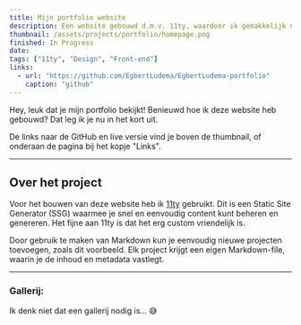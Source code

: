 ```yaml
---
title: Mijn portfolio website
description: Een website gebouwd d.m.v. 11ty, waardoor ik gemakkelijk nieuwe projecten kan toevoegen.
thumbnail: /assets/projects/portfolio/homepage.png
finished: In Progress
date:
tags: ["11ty", "Design", "Front-end"]
links:
  - url: "https://github.com/EgbertLudema/EgbertLudema-portfolio"
    caption: "github"
---
```


Hey, leuk dat je mijn portfolio bekijkt! Benieuwd hoe ik deze website heb gebouwd? Dat leg ik je nu in het kort uit.

<span class="note">De links naar de GitHub en live versie vind je boven de thumbnail, of onderaan de pagina bij het kopje "Links".</span>

---

## Over het project

Voor het bouwen van deze website heb ik [11ty](https://11ty.dev) gebruikt. Dit is een Static Site Generator (SSG) waarmee je snel en eenvoudig content kunt beheren en genereren. Het fijne aan 11ty is dat het erg custom vriendelijk is.

Door gebruik te maken van Markdown kun je eenvoudig nieuwe projecten toevoegen, zoals dit voorbeeld. Elk project krijgt een eigen Markdown-file, waarin je de inhoud en metadata vastlegt. 

---

### Gallerij:
Ik denk niet dat een gallerij nodig is... 😅